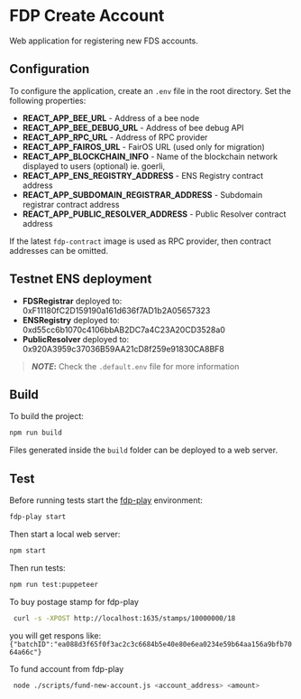 # FDP Create Account

Web application for registering new FDS accounts.

## Configuration

To configure the application, create an `.env` file in the root directory. Set the following properties:

- **REACT_APP_BEE_URL** - Address of a bee node
- **REACT_APP_BEE_DEBUG_URL** - Address of bee debug API
- **REACT_APP_RPC_URL** - Address of RPC provider
- **REACT_APP_FAIROS_URL** - FairOS URL (used only for migration)
- **REACT_APP_BLOCKCHAIN_INFO** - Name of the blockchain network displayed to users (optional) ie. goerli, 
- **REACT_APP_ENS_REGISTRY_ADDRESS** - ENS Registry contract address
- **REACT_APP_SUBDOMAIN_REGISTRAR_ADDRESS** - Subdomain registrar contract address
- **REACT_APP_PUBLIC_RESOLVER_ADDRESS** - Public Resolver contract address

If the latest `fdp-contract` image is used as RPC provider, then contract addresses can be omitted.

## Testnet ENS deployment

- **FDSRegistrar** deployed to: 0xF11180fC2D159190a161d636f7AD1b2A05657323
- **ENSRegistry** deployed to: 0xd55cc6b1070c4106bbAB2DC7a4C23A20CD3528a0
- **PublicResolver** deployed to: 0x920A3959c37036B59AA21cD8f259e91830CA8BF8

> **_NOTE_:** Check the `.default.env` file for more information

## Build

To build the project:

```bash
npm run build
```

Files generated inside the `build` folder can be deployed to a web server.

## Test

Before running tests start the [fdp-play](https://github.com/fairDataSociety/fdp-play) environment:

```bash
fdp-play start
```

Then start a local web server:

```bash
npm start
```

Then run tests:

```bash
npm run test:puppeteer
```

To buy postage stamp for fdp-play

```bash
 curl -s -XPOST http://localhost:1635/stamps/10000000/18
```

you will get respons like: `{"batchID":"ea088d3f65f0f3ac2c3c6684b5e40e80e6ea0234e59b64aa156a9bfb7064a66c"}`

To fund account from fdp-play

```bash
 node ./scripts/fund-new-account.js <account_address> <amount>
```
